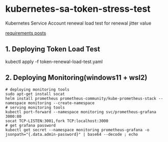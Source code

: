 # kubernetes-sa-token-stress-test
Kubernetes Service Account renewal load test for renewal jitter value


[requirements posts](https://blog.hyunwoo.monster/kubernetes-kubelet-serviceaccounttoken-jiteo-gabs-gaeseon/)


## 1. Deploying Token Load Test
kubectl apply -f token-renewal-load-test.yaml

## 2. Deploying Monitoring(windows11 + wsl2)
```
# deploying monitoring tools
sudo apt-get install socat
helm install prometheus prometheus-community/kube-prometheus-stack --namespace monitoring --create-namespace
# serving monitoring tools
kubectl port-forward --namespace monitoring svc/prometheus-grafana 3000:80
socat TCP-LISTEN:3001,fork TCP:localhost:3000
# get grafana password
kubectl get secret --namespace monitoring prometheus-grafana -o jsonpath="{.data.admin-password}" | base64 --decode ; echo
```
